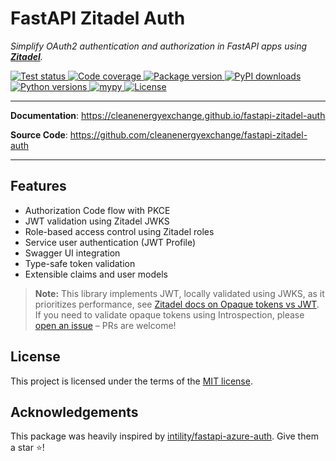 # FastAPI Zitadel Auth

<p>
    <em>Simplify OAuth2 authentication and authorization in FastAPI apps using <b><a href="https://zitadel.com">Zitadel</a></b>.</em>
</p>

<a href="https://github.com/cleanenergyexchange/fastapi-zitadel-auth/actions/workflows/test.yml" target="_blank">
    <img src="https://github.com/cleanenergyexchange/fastapi-zitadel-auth/actions/workflows/test.yml/badge.svg" alt="Test status">
</a>
<a href="https://codecov.io/gh/cleanenergyexchange/fastapi-zitadel-auth">
    <img src="https://codecov.io/gh/cleanenergyexchange/fastapi-zitadel-auth/graph/badge.svg?token=A3TSXDVLQT" alt="Code coverage"/> 
</a>
<a href="https://pypi.org/pypi/fastapi-zitadel-auth">
    <img src="https://img.shields.io/pypi/v/fastapi-zitadel-auth.svg?logo=pypi&logoColor=white&label=pypi" alt="Package version">
</a>
<a href="https://pepy.tech/projects/fastapi-zitadel-auth">
    <img src="https://static.pepy.tech/badge/fastapi-zitadel-auth/month" alt="PyPI downloads">
</a>
<a href="https://python.org">
    <img src="https://img.shields.io/badge/python-v3.10+-blue.svg?logo=python&logoColor=white&label=python" alt="Python versions">
</a>
<a href="https://mypy-lang.org">
    <img src="https://www.mypy-lang.org/static/mypy_badge.svg" alt="mypy">
</a>
<a href="https://github.com/cleanenergyexchange/fastapi-zitadel-auth/blob/main/LICENCE">
    <img src="https://badgen.net/github/license/cleanenergyexchange/fastapi-zitadel-auth/" alt="License"/>
</a>

---

**Documentation**: <a href="https://cleanenergyexchange.github.io/fastapi-zitadel-auth" target="_blank">https://cleanenergyexchange.github.io/fastapi-zitadel-auth</a>

**Source Code**: <a href="https://github.com/cleanenergyexchange/fastapi-zitadel-auth" target="_blank">https://github.com/cleanenergyexchange/fastapi-zitadel-auth</a>

---

## Features

* Authorization Code flow with PKCE
* JWT validation using Zitadel JWKS
* Role-based access control using Zitadel roles
* Service user authentication (JWT Profile)
* Swagger UI integration
* Type-safe token validation
* Extensible claims and user models



> **Note:** This library implements JWT, locally validated using JWKS, as it prioritizes performance, 
see [Zitadel docs on Opaque tokens vs JWT](https://zitadel.com/docs/concepts/knowledge/opaque-tokens#use-cases-and-trade-offs). 
If you need to validate opaque tokens using Introspection, 
please [open an issue](https://github.com/cleanenergyexchange/fastapi-zitadel-auth/issues) – PRs are welcome!


## License

This project is licensed under the terms of the [MIT license](https://github.com/cleanenergyexchange/fastapi-zitadel-auth/blob/main/LICENCE).

## Acknowledgements

This package was heavily inspired by [intility/fastapi-azure-auth](https://github.com/intility/fastapi-azure-auth/). 
Give them a star ⭐️!